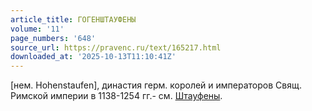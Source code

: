 ```yaml
---
article_title: ГОГЕНШТАУФЕНЫ
volume: '11'
page_numbers: '648'
source_url: https://pravenc.ru/text/165217.html
downloaded_at: '2025-10-13T11:10:41Z'
---
```


[нем. Hohenstaufen], династия герм. королей и императоров Свящ. Римской империи в 1138-1254 гг.- см. [Штауфены](https://pravenc.ru/text/Штауфены.html).

